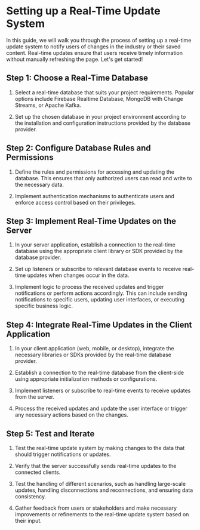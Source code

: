 #  Setting up a Real-Time Update System

In this guide, we will walk you through the process of setting up a real-time update system to notify users of changes in the industry or their saved content. Real-time updates ensure that users receive timely information without manually refreshing the page. Let's get started!

## Step 1: Choose a Real-Time Database

1. Select a real-time database that suits your project requirements. Popular options include Firebase Realtime Database, MongoDB with Change Streams, or Apache Kafka.

2. Set up the chosen database in your project environment according to the installation and configuration instructions provided by the database provider.

## Step 2: Configure Database Rules and Permissions

1. Define the rules and permissions for accessing and updating the database. This ensures that only authorized users can read and write to the necessary data.

2. Implement authentication mechanisms to authenticate users and enforce access control based on their privileges.

## Step 3: Implement Real-Time Updates on the Server

1. In your server application, establish a connection to the real-time database using the appropriate client library or SDK provided by the database provider.

2. Set up listeners or subscribe to relevant database events to receive real-time updates when changes occur in the data.

3. Implement logic to process the received updates and trigger notifications or perform actions accordingly. This can include sending notifications to specific users, updating user interfaces, or executing specific business logic.

## Step 4: Integrate Real-Time Updates in the Client Application

1. In your client application (web, mobile, or desktop), integrate the necessary libraries or SDKs provided by the real-time database provider.

2. Establish a connection to the real-time database from the client-side using appropriate initialization methods or configurations.

3. Implement listeners or subscribe to real-time events to receive updates from the server.

4. Process the received updates and update the user interface or trigger any necessary actions based on the changes.

## Step 5: Test and Iterate

1. Test the real-time update system by making changes to the data that should trigger notifications or updates.

2. Verify that the server successfully sends real-time updates to the connected clients.

3. Test the handling of different scenarios, such as handling large-scale updates, handling disconnections and reconnections, and ensuring data consistency.

4. Gather feedback from users or stakeholders and make necessary improvements or refinements to the real-time update system based on their input.

